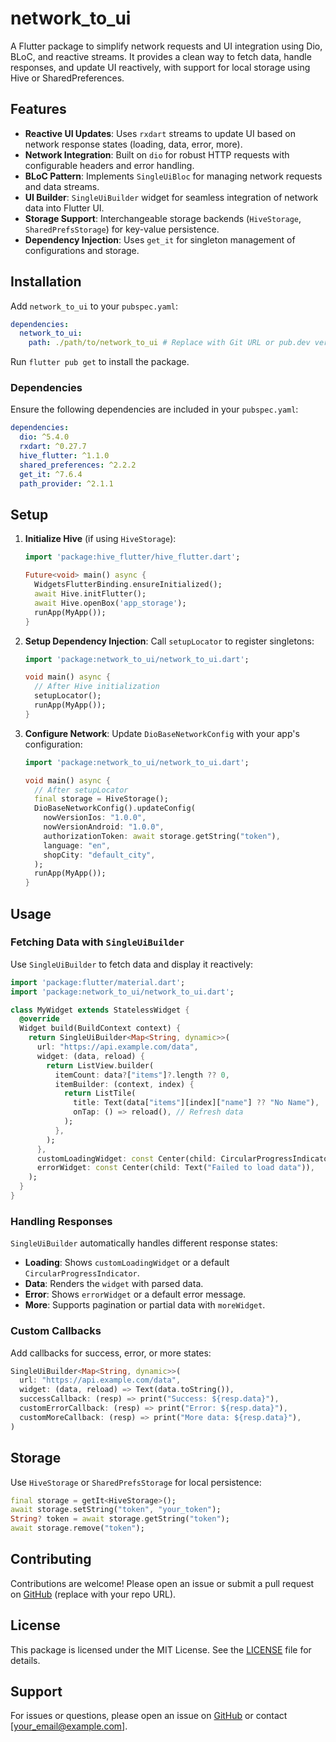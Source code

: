 # network_to_ui

A Flutter package to simplify network requests and UI integration using Dio, BLoC, and reactive streams. It provides a clean way to fetch data, handle responses, and update UI reactively, with support for local storage using Hive or SharedPreferences.

## Features
- **Reactive UI Updates**: Uses `rxdart` streams to update UI based on network response states (loading, data, error, more).
- **Network Integration**: Built on `dio` for robust HTTP requests with configurable headers and error handling.
- **BLoC Pattern**: Implements `SingleUiBloc` for managing network requests and data streams.
- **UI Builder**: `SingleUiBuilder` widget for seamless integration of network data into Flutter UI.
- **Storage Support**: Interchangeable storage backends (`HiveStorage`, `SharedPrefsStorage`) for key-value persistence.
- **Dependency Injection**: Uses `get_it` for singleton management of configurations and storage.

## Installation

Add `network_to_ui` to your `pubspec.yaml`:

```yaml
dependencies:
  network_to_ui:
    path: ./path/to/network_to_ui # Replace with Git URL or pub.dev version if published
```

Run `flutter pub get` to install the package.

### Dependencies
Ensure the following dependencies are included in your `pubspec.yaml`:

```yaml
dependencies:
  dio: ^5.4.0
  rxdart: ^0.27.7
  hive_flutter: ^1.1.0
  shared_preferences: ^2.2.2
  get_it: ^7.6.4
  path_provider: ^2.1.1
```

## Setup

1. **Initialize Hive** (if using `HiveStorage`):
   ```dart
   import 'package:hive_flutter/hive_flutter.dart';

   Future<void> main() async {
     WidgetsFlutterBinding.ensureInitialized();
     await Hive.initFlutter();
     await Hive.openBox('app_storage');
     runApp(MyApp());
   }
   ```

2. **Setup Dependency Injection**:
   Call `setupLocator` to register singletons:
   ```dart
   import 'package:network_to_ui/network_to_ui.dart';

   void main() async {
     // After Hive initialization
     setupLocator();
     runApp(MyApp());
   }
   ```

3. **Configure Network**:
   Update `DioBaseNetworkConfig` with your app's configuration:
   ```dart
   import 'package:network_to_ui/network_to_ui.dart';

   void main() async {
     // After setupLocator
     final storage = HiveStorage();
     DioBaseNetworkConfig().updateConfig(
       nowVersionIos: "1.0.0",
       nowVersionAndroid: "1.0.0",
       authorizationToken: await storage.getString("token"),
       language: "en",
       shopCity: "default_city",
     );
     runApp(MyApp());
   }
   ```

## Usage

### Fetching Data with `SingleUiBuilder`
Use `SingleUiBuilder` to fetch data and display it reactively:

```dart
import 'package:flutter/material.dart';
import 'package:network_to_ui/network_to_ui.dart';

class MyWidget extends StatelessWidget {
  @override
  Widget build(BuildContext context) {
    return SingleUiBuilder<Map<String, dynamic>>(
      url: "https://api.example.com/data",
      widget: (data, reload) {
        return ListView.builder(
          itemCount: data?["items"]?.length ?? 0,
          itemBuilder: (context, index) {
            return ListTile(
              title: Text(data["items"][index]["name"] ?? "No Name"),
              onTap: () => reload(), // Refresh data
            );
          },
        );
      },
      customLoadingWidget: const Center(child: CircularProgressIndicator()),
      errorWidget: const Center(child: Text("Failed to load data")),
    );
  }
}
```

### Handling Responses
`SingleUiBuilder` automatically handles different response states:
- **Loading**: Shows `customLoadingWidget` or a default `CircularProgressIndicator`.
- **Data**: Renders the `widget` with parsed data.
- **Error**: Shows `errorWidget` or a default error message.
- **More**: Supports pagination or partial data with `moreWidget`.

### Custom Callbacks
Add callbacks for success, error, or more states:
```dart
SingleUiBuilder<Map<String, dynamic>>(
  url: "https://api.example.com/data",
  widget: (data, reload) => Text(data.toString()),
  successCallback: (resp) => print("Success: ${resp.data}"),
  customErrorCallback: (resp) => print("Error: ${resp.data}"),
  customMoreCallback: (resp) => print("More data: ${resp.data}"),
)
```

## Storage
Use `HiveStorage` or `SharedPrefsStorage` for local persistence:
```dart
final storage = getIt<HiveStorage>();
await storage.setString("token", "your_token");
String? token = await storage.getString("token");
await storage.remove("token");
```

## Contributing
Contributions are welcome! Please open an issue or submit a pull request on [GitHub](#) (replace with your repo URL).

## License
This package is licensed under the MIT License. See the [LICENSE](LICENSE) file for details.

## Support
For issues or questions, please open an issue on [GitHub](#) or contact [your_email@example.com].